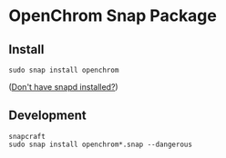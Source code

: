 # OpenChrom Snap Package

## Install

    sudo snap install openchrom

([Don't have snapd installed?](https://snapcraft.io/docs/core/install))

## Development

    snapcraft
    sudo snap install openchrom*.snap --dangerous